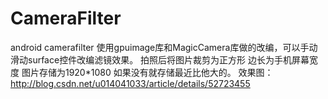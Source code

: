 # CameraFilter
android camerafilter
使用gpuimage库和MagicCamera库做的改编，可以手动滑动surface控件改编滤镜效果。
拍照后将图片裁剪为正方形 边长为手机屏幕宽度
图片存储为1920*1080 如果没有就存储最近比他大的。
效果图：
http://blog.csdn.net/u014041033/article/details/52723455
